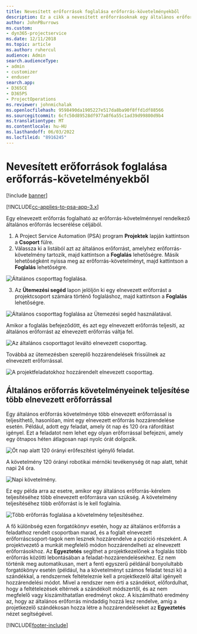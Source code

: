 ```yaml
---
title: Nevesített erőforrások foglalása erőforrás-követelményekből
description: Ez a cikk a nevesített erőforrásoknak egy általános erőforrás-követelmény részére történő foglalásáról nyújt tájékoztatást.
author: JohnPBurrows
ms.custom:
- dyn365-projectservice
ms.date: 12/11/2018
ms.topic: article
ms.author: ruhercul
audience: Admin
search.audienceType:
- admin
- customizer
- enduser
search.app:
- D365CE
- D365PS
- ProjectOperations
ms.reviewer: johnmichalak
ms.openlocfilehash: 9598490da1905227e517da8ba90f8ffd1df88566
ms.sourcegitcommit: 6cfc50d89528df977a8f6a55c1ad39d99800d9b4
ms.translationtype: MT
ms.contentlocale: hu-HU
ms.lasthandoff: 06/03/2022
ms.locfileid: "8916245"
---
```

# <a name="book-named-resources-from-resource-requirements"></a>Nevesített erőforrások foglalása erőforrás-követelményekből

[!include [banner](../includes/psa-now-project-operations.md)]

[!INCLUDE[cc-applies-to-psa-app-3.x](../includes/cc-applies-to-psa-app-3x.md)]

Egy elnevezett erőforrás foglalható az erőforrás-követelménnyel rendelkező általános erőforrás lecserélése céljából.

1. A Project Service Automation (PSA) program **Projektek** lapján kattintson a **Csoport** fülre.
2. Válassza ki a listából azt az általános erőforrást, amelyhez erőforrás-követelmény tartozik, majd kattintson a **Foglalás** lehetőségre. Másik lehetőségként nyissa meg az erőforrás-követelményt, majd kattintson a **Foglalás** lehetőségre.


![Általános csoporttag foglalása.](media/RM-how-to-14.png)


3. Az **Ütemezési segéd** lapon jelöljön ki egy elnevezett erőforrást a projektcsoport számára történő foglaláshoz, majd kattintson a **Foglalás** lehetőségre.

![Általános csoporttag foglalása az Ütemezési segéd használatával.](media/RM-how-to-15.png)

Amikor a foglalás befejeződött, és azt egy elnevezett erőforrás teljesíti, az általános erőforrást az elnevezett erőforrás váltja fel.

![Az általános csoporttagot leváltó elnevezett csoporttag.](media/RM-how-to-16.png)

Továbbá az ütemezésben szereplő hozzárendelések frissülnek az elnevezett erőforrással.

![A projektfeladatokhoz hozzárendelt elnevezett csoporttag.](media/RM-how-to-17.png)

## <a name="fulfill-a-generic-resource-with-multiple-named-resources"></a>Általános erőforrás követelményeinek teljesítése több elnevezett erőforrással
Egy általános erőforrás követelménye több elnevezett erőforrással is teljesíthető, hasonlóan, mint egy elnevezett erőforrás hozzárendelése esetén. Például, adott egy feladat, amely öt nap és 120 óra ráfordítást igényel. Ezt a feladatot nem lehet egy olyan erőforrással befejezni, amely egy ötnapos héten átlagosan napi nyolc órát dolgozik. 

![Öt nap alatt 120 órányi erőfeszítést igénylő feladat.](media/RM-how-to-21.png)

A követelmény 120 órányi robotikai mérnöki tevékenység öt nap alatt, tehát napi 24 óra.

![Napi követelmény.](media/RM-how-to-22.png)

Ez egy példa arra az esetre, amikor egy általános erőforrás-kérelem teljesítéséhez több elnevezett erőforrásra van szükség. A követelmény teljesítéséhez több erőforrást is le kell foglalnia.

![Több erőforrás foglalása a követelmény teljesítéséhez.](media/RM-how-to-23.png)

A fő különbség ezen forgatókönyv esetén, hogy az általános erőforrás a feladathoz rendelt csoportban marad, és a foglalt elnevezett erőforráscsoport-tagok nem lesznek hozzárendelve a pozíció részeként. A projektvezető a munkát megfelelő módon hozzárendelheti az elnevezett erőforrásokhoz. Az **Egyeztetés** segíthet a projektkezelőnek a foglalás több erőforrás közötti lebontásában a feladat-hozzárendelésekhez. Ez nem történik meg automatikusan, mert a fenti egyszerű példánál bonyolultabb forgatókönyv esetén (például, ha a követelményt számos feladat teszi ki) a szándékkal, a rendszernek feltételeznie kell a projektkezelő által igényelt hozzárendelési módot. Mivel a rendszer nem érti a szándékot, előfordulhat, hogy a feltételezések eltérnek a szándékolt módszertől, és az nem megfelelő vagy kiszámíthatatlan eredményt okoz. A kiszámítható eredmény az, hogy az általános erőforrás mindaddig hozzá lesz rendelve, amíg a projetkezelő szándékosan hozza létre a hozzárendeléseket az **Egyeztetés** nézet segítségével.




[!INCLUDE[footer-include](../includes/footer-banner.md)]

